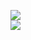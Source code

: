 [![](https://img.shields.io/badge/Made%20With-Github%20Spray-lightgrey.svg?style=for-the-badge&logo=github)](https://github.com/Annihil/github-spray#12815)  
[![](https://i.imgur.com/2DrTn0Z.gif)](https://github.com/Annihil/github-spray)